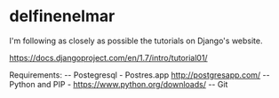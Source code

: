 delfinenelmar
=============


I'm following as closely as possible the tutorials on Django's website.


https://docs.djangoproject.com/en/1.7/intro/tutorial01/


Requirements:
-- Postegresql - Postres.app http://postgresapp.com/
-- Python and PIP - https://www.python.org/downloads/
-- Git

